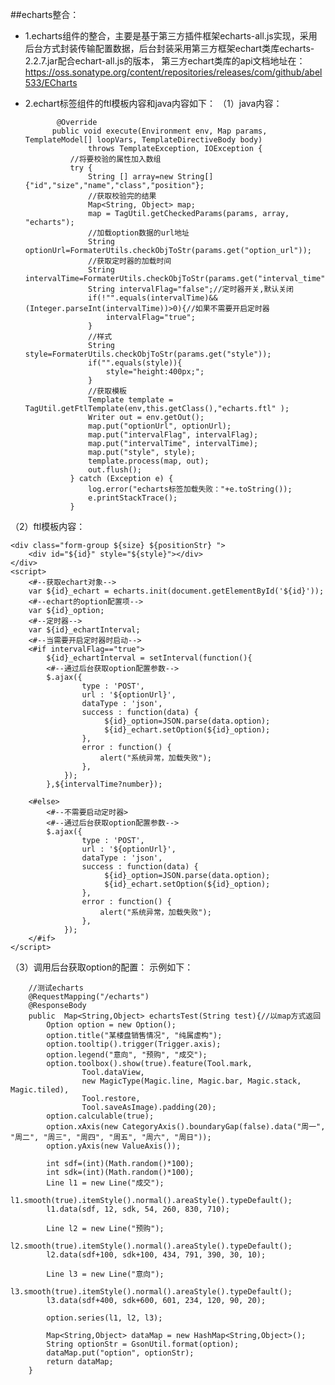 ##echarts整合：
* 1.echarts组件的整合，主要是基于第三方插件框架echarts-all.js实现，采用后台方式封装传输配置数据，后台封装采用第三方框架echart类库echarts-2.2.7.jar配合echart-all.js的版本，
第三方echart类库的api文档地址在：
https://oss.sonatype.org/content/repositories/releases/com/github/abel533/ECharts
* 2.echart标签组件的ftl模板内容和java内容如下：
（1）java内容：

			 @Override
		    public void execute(Environment env, Map params, TemplateModel[] loopVars, TemplateDirectiveBody body)
		            throws TemplateException, IOException {
		    	//将要校验的属性加入数组
		    	try {
			        String [] array=new String[]{"id","size","name","class","position"};
			        //获取校验完的结果
			        Map<String, Object> map;
					map = TagUtil.getCheckedParams(params, array, "echarts");
					//加载option数据的url地址
					String optionUrl=FormaterUtils.checkObjToStr(params.get("option_url"));
					//获取定时器的加载时间
					String intervalTime=FormaterUtils.checkObjToStr(params.get("interval_time"));
					String intervalFlag="false";//定时器开关,默认关闭
					if(!"".equals(intervalTime)&&(Integer.parseInt(intervalTime))>0){//如果不需要开启定时器
						intervalFlag="true";
					}
					//样式
					String style=FormaterUtils.checkObjToStr(params.get("style"));
					if("".equals(style)){
						style="height:400px;";
					}
			        //获取模板
			        Template template = TagUtil.getFtlTemplate(env,this.getClass(),"echarts.ftl" );
			        Writer out = env.getOut();
			        map.put("optionUrl", optionUrl);
			        map.put("intervalFlag", intervalFlag);
			        map.put("intervalTime", intervalTime);
			        map.put("style", style);
			        template.process(map, out);
			        out.flush();
		    	} catch (Exception e) {
		    		log.error("echarts标签加载失败："+e.toString());
		    		e.printStackTrace();
		    	}
		
		
（2）ftl模板内容：

	<div class="form-group ${size} ${positionStr} ">
		<div id="${id}" style="${style}"></div>
	</div>
	<script>
		<#--获取echart对象-->
	    var ${id}_echart = echarts.init(document.getElementById('${id}')); 
	    <#--echart的option配置项-->  
	    var ${id}_option;
	    <#--定时器-->
		var ${id}_echartInterval; 
		<#--当需要开启定时器时启动-->
		<#if intervalFlag=="true">
			${id}_echartInterval = setInterval(function(){
		    <#--通过后台获取option配置参数-->
		    $.ajax({
		            type : 'POST',
		            url : '${optionUrl}',
		            dataType : 'json',
		            success : function(data) {
		                 ${id}_option=JSON.parse(data.option);
						 ${id}_echart.setOption(${id}_option);   
		            },
		            error : function() {
		                alert("系统异常，加载失败");
		            },
		        });
			},${intervalTime?number});
		        
		<#else>
			<#--不需要启动定时器>
			<#--通过后台获取option配置参数-->
		    $.ajax({
		            type : 'POST',
		            url : '${optionUrl}',
		            dataType : 'json',
		            success : function(data) {
		                 ${id}_option=JSON.parse(data.option);
						 ${id}_echart.setOption(${id}_option);   
		            },
		            error : function() {
		                alert("系统异常，加载失败");
		            },
		        });
	    </#if>
	</script>  
	
（3）调用后台获取option的配置：
示例如下：
	 
	 	//测试echarts
	    @RequestMapping("/echarts")
	    @ResponseBody
	    public  Map<String,Object> echartsTest(String test){//以map方式返回
	    	Option option = new Option();
	        option.title("某楼盘销售情况", "纯属虚构");
	        option.tooltip().trigger(Trigger.axis);
	        option.legend("意向", "预购", "成交");
	        option.toolbox().show(true).feature(Tool.mark,
	                Tool.dataView,
	                new MagicType(Magic.line, Magic.bar, Magic.stack, Magic.tiled),
	                Tool.restore,
	                Tool.saveAsImage).padding(20);
	        option.calculable(true);
	        option.xAxis(new CategoryAxis().boundaryGap(false).data("周一", "周二", "周三", "周四", "周五", "周六", "周日"));
	        option.yAxis(new ValueAxis());
	
	        int sdf=(int)(Math.random()*100);
	        int sdk=(int)(Math.random()*100);
	        Line l1 = new Line("成交");
	        l1.smooth(true).itemStyle().normal().areaStyle().typeDefault();
	        l1.data(sdf, 12, sdk, 54, 260, 830, 710);
	
	        Line l2 = new Line("预购");
	        l2.smooth(true).itemStyle().normal().areaStyle().typeDefault();
	        l2.data(sdf+100, sdk+100, 434, 791, 390, 30, 10);
	
	        Line l3 = new Line("意向");
	        l3.smooth(true).itemStyle().normal().areaStyle().typeDefault();
	        l3.data(sdf+400, sdk+600, 601, 234, 120, 90, 20);
	
	        option.series(l1, l2, l3);
	        
	        Map<String,Object> dataMap = new HashMap<String,Object>();
	        String optionStr = GsonUtil.format(option);
	        dataMap.put("option", optionStr);
	        return dataMap;
	    }